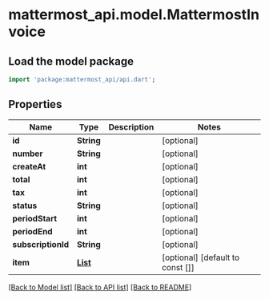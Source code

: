 # mattermost_api.model.MattermostInvoice

## Load the model package
```dart
import 'package:mattermost_api/api.dart';
```

## Properties
Name | Type | Description | Notes
------------ | ------------- | ------------- | -------------
**id** | **String** |  | [optional] 
**number** | **String** |  | [optional] 
**createAt** | **int** |  | [optional] 
**total** | **int** |  | [optional] 
**tax** | **int** |  | [optional] 
**status** | **String** |  | [optional] 
**periodStart** | **int** |  | [optional] 
**periodEnd** | **int** |  | [optional] 
**subscriptionId** | **String** |  | [optional] 
**item** | [**List<MattermostInvoiceLineItem>**](MattermostInvoiceLineItem.md) |  | [optional] [default to const []]

[[Back to Model list]](../GENERATED_README.md#documentation-for-models) [[Back to API list]](../GENERATED_README.md#documentation-for-api-endpoints) [[Back to README]](../GENERATED_README.md)


